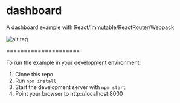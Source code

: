 # dashboard
A dashboard example with React/Immutable/ReactRouter/Webpack

![alt tag](https://raw.githubusercontent.com/spirityy/dashboard/master/demo.png)

=====================

To run the example in your development environment:

1. Clone this repo
2. Run `npm install`
3. Start the development server with `npm start`
4. Point your browser to http://localhost:8000
